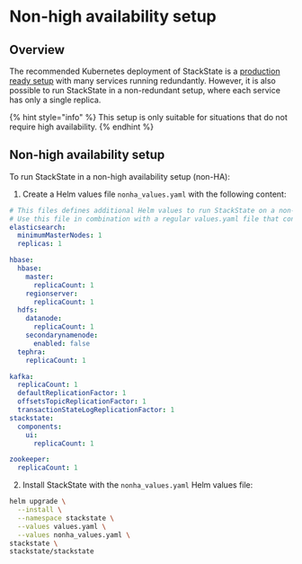 # Non-high availability setup

## Overview

The recommended Kubernetes deployment of StackState is a [production ready setup](/setup/installation/kubernetes_install/install_stackstate.md) with many services running redundantly. However, it is also possible to run StackState in a non-redundant setup, where each service has only a single replica.

{% hint style="info" %}
This setup is only suitable for situations that do not require high availability.
{% endhint %}

## Non-high availability setup

To run StackState in a non-high availability setup (non-HA):

1. Create a Helm values file `nonha_values.yaml` with the following content: 

```yaml
# This files defines additional Helm values to run StackState on a non-HA production setup.
# Use this file in combination with a regular values.yaml file that contains your API key, etc.
elasticsearch:
  minimumMasterNodes: 1
  replicas: 1

hbase:
  hbase:
    master:
      replicaCount: 1
    regionserver:
      replicaCount: 1
  hdfs:
    datanode:
      replicaCount: 1
    secondarynamenode:
      enabled: false
  tephra:
    replicaCount: 1

kafka:
  replicaCount: 1
  defaultReplicationFactor: 1
  offsetsTopicReplicationFactor: 1
  transactionStateLogReplicationFactor: 1
stackstate:
  components:
    ui:
      replicaCount: 1

zookeeper:
  replicaCount: 1
```

2. Install StackState with the `nonha_values.yaml` Helm values file: 

```bash
helm upgrade \
  --install \
  --namespace stackstate \
  --values values.yaml \
  --values nonha_values.yaml \
stackstate \
stackstate/stackstate
```
